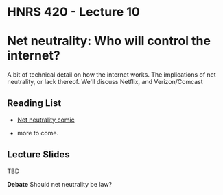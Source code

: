 # HNRS 420 - Lecture 10 <br/><br/>Net neutrality:  Who will control the internet?

A bit of technical detail on how the internet works.  The implications of net neutrality, or lack thereof.  We'll discuss Netflix, and Verizon/Comcast

## Reading List
* [Net neutrality comic](http://theoatmeal.com/blog/net_neutrality)
- more to come.

## Lecture Slides
TBD



**Debate** Should net neutrality be law?
